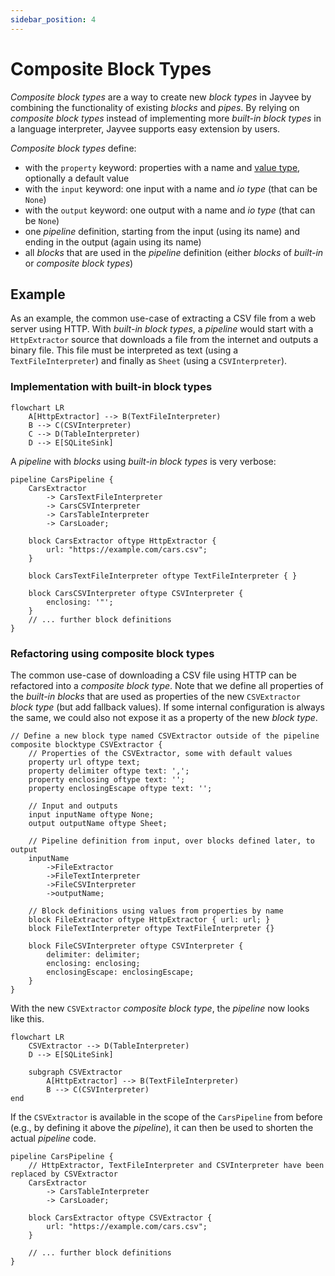 ```yaml
---
sidebar_position: 4
---
```


# Composite Block Types

_Composite block types_ are a way to create new _block types_ in Jayvee by combining the functionality of existing _blocks_ and _pipes_. By relying on _composite block types_ instead of implementing more _built-in block types_ in a language interpreter, Jayvee supports easy extension by users.

_Composite block types_ define:

- with the `property` keyword: properties with a name and [value type](./core-concepts.md#value%20types), optionally a default value
- with the `input` keyword: one input with a name and _io type_ (that can be `None`)
- with the `output` keyword: one output with a name and _io type_ (that can be `None`)
- one _pipeline_ definition, starting from the input (using its name) and ending in the output (again using its name)
- all _blocks_ that are used in the _pipeline_ definition (either _blocks_ of _built-in_ or _composite block types_)

## Example

As an example, the common use-case of extracting a CSV file from a web server using HTTP. With _built-in block types_, a _pipeline_ would start with a `HttpExtractor` source that downloads a file from the internet and outputs a binary file. This file must be interpreted as text (using a `TextFileInterpreter`) and finally as `Sheet` (using a `CSVInterpreter`).

### Implementation with built-in block types

```mermaid
flowchart LR
    A[HttpExtractor] --> B(TextFileInterpreter)
    B --> C(CSVInterpreter)
    C --> D(TableInterpreter)
    D --> E[SQLiteSink]
```

A _pipeline_ with _blocks_ using _built-in block types_ is very verbose:

```jayvee
pipeline CarsPipeline {
	CarsExtractor
        -> CarsTextFileInterpreter
	    -> CarsCSVInterpreter
	   	-> CarsTableInterpreter
		-> CarsLoader;

	block CarsExtractor oftype HttpExtractor {
		url: "https://example.com/cars.csv";
	}

	block CarsTextFileInterpreter oftype TextFileInterpreter { }

	block CarsCSVInterpreter oftype CSVInterpreter {
		enclosing: '"';
	}
    // ... further block definitions
}
```

### Refactoring using composite block types

The common use-case of downloading a CSV file using HTTP can be refactored into a _composite block type_. Note that we define all properties of the _built-in blocks_ that are used as properties of the new `CSVExtractor` _block type_ (but add fallback values). If some internal configuration is always the same, we could also not expose it as a property of the new _block type_.

```jayvee
// Define a new block type named CSVExtractor outside of the pipeline
composite blocktype CSVExtractor {
    // Properties of the CSVExtractor, some with default values
    property url oftype text;
    property delimiter oftype text: ',';
    property enclosing oftype text: '';
    property enclosingEscape oftype text: '';

    // Input and outputs
    input inputName oftype None;
    output outputName oftype Sheet;

    // Pipeline definition from input, over blocks defined later, to output
    inputName
        ->FileExtractor
        ->FileTextInterpreter
        ->FileCSVInterpreter
        ->outputName;

    // Block definitions using values from properties by name
    block FileExtractor oftype HttpExtractor { url: url; }
    block FileTextInterpreter oftype TextFileInterpreter {}

	block FileCSVInterpreter oftype CSVInterpreter {
		delimiter: delimiter;
		enclosing: enclosing;
		enclosingEscape: enclosingEscape;
	}
}
```

With the new `CSVExtractor` _composite block type_, the _pipeline_ now looks like this.

```mermaid
flowchart LR
    CSVExtractor --> D(TableInterpreter)
    D --> E[SQLiteSink]

    subgraph CSVExtractor
        A[HttpExtractor] --> B(TextFileInterpreter)
        B --> C(CSVInterpreter)
end
```

If the `CSVExtractor` is available in the scope of the `CarsPipeline` from before (e.g., by defining it above the _pipeline_), it can then be used to shorten the actual _pipeline_ code.

```jayvee
pipeline CarsPipeline {
    // HttpExtractor, TextFileInterpreter and CSVInterpreter have been replaced by CSVExtractor
    CarsExtractor
        -> CarsTableInterpreter
        -> CarsLoader;

    block CarsExtractor oftype CSVExtractor {
        url: "https://example.com/cars.csv";
    }

    // ... further block definitions
}
```

